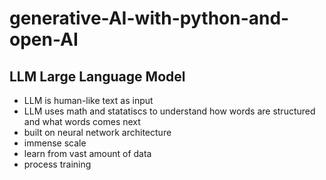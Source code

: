 # generative-AI-with-python-and-open-AI

## LLM Large Language Model
- LLM is human-like text as input
- LLM uses math and statatiscs to understand how words are structured and what words comes next
- built on neural network architecture
- immense scale
- learn from vast amount of data 
- process training
